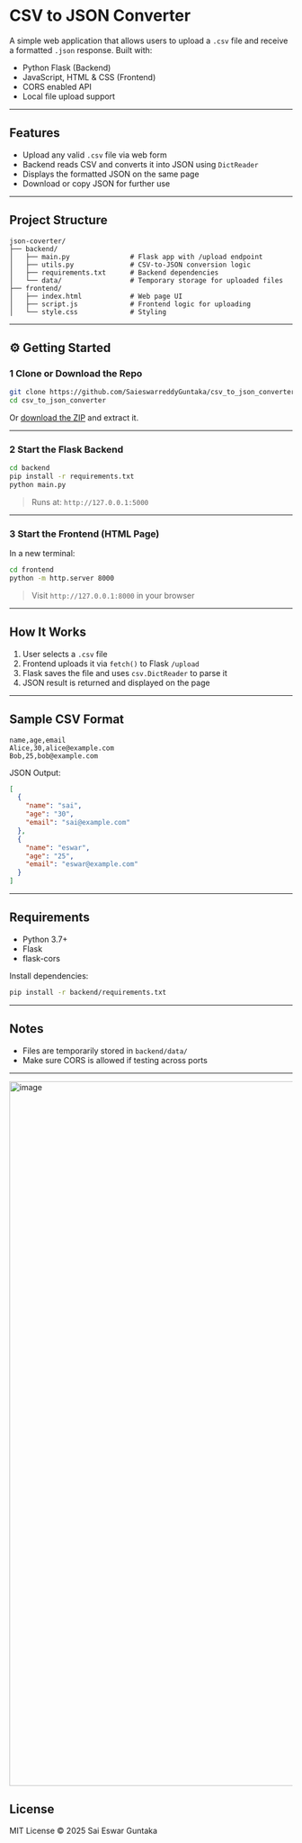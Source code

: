 #  CSV to JSON Converter

A simple web application that allows users to upload a `.csv` file and receive a formatted `.json` response. Built with:

- Python Flask (Backend)
- JavaScript, HTML & CSS (Frontend)
- CORS enabled API
- Local file upload support

---

##  Features

- Upload any valid `.csv` file via web form
- Backend reads CSV and converts it into JSON using `DictReader`
- Displays the formatted JSON on the same page
- Download or copy JSON for further use

---

##  Project Structure

```
json-coverter/
├── backend/
│   ├── main.py               # Flask app with /upload endpoint
│   ├── utils.py              # CSV-to-JSON conversion logic
│   ├── requirements.txt      # Backend dependencies
│   └── data/                 # Temporary storage for uploaded files
├── frontend/
│   ├── index.html            # Web page UI
│   ├── script.js             # Frontend logic for uploading
│   └── style.css             # Styling
```

---

## ⚙ Getting Started

### 1️ Clone or Download the Repo

```bash
git clone https://github.com/SaieswarreddyGuntaka/csv_to_json_converter
cd csv_to_json_converter
```

Or [download the ZIP](#) and extract it.

---

### 2️ Start the Flask Backend

```bash
cd backend
pip install -r requirements.txt
python main.py
```

> Runs at: `http://127.0.0.1:5000`

---

### 3️ Start the Frontend (HTML Page)

In a new terminal:

```bash
cd frontend
python -m http.server 8000
```

> Visit `http://127.0.0.1:8000` in your browser

---

##  How It Works

1. User selects a `.csv` file
2. Frontend uploads it via `fetch()` to Flask `/upload`
3. Flask saves the file and uses `csv.DictReader` to parse it
4. JSON result is returned and displayed on the page

---

##  Sample CSV Format

```csv
name,age,email
Alice,30,alice@example.com
Bob,25,bob@example.com
```

JSON Output:

```json
[
  {
    "name": "sai",
    "age": "30",
    "email": "sai@example.com"
  },
  {
    "name": "eswar",
    "age": "25",
    "email": "eswar@example.com"
  }
]
```

---

##  Requirements

- Python 3.7+
- Flask
- flask-cors

Install dependencies:

```bash
pip install -r backend/requirements.txt
```

---

##  Notes

- Files are temporarily stored in `backend/data/`
- Make sure CORS is allowed if testing across ports

---

<img width="1252" alt="image" src="https://github.com/user-attachments/assets/d97095ab-3299-4b27-9dfd-a674b26a797e" />


##  License

MIT License © 2025 Sai Eswar Guntaka

